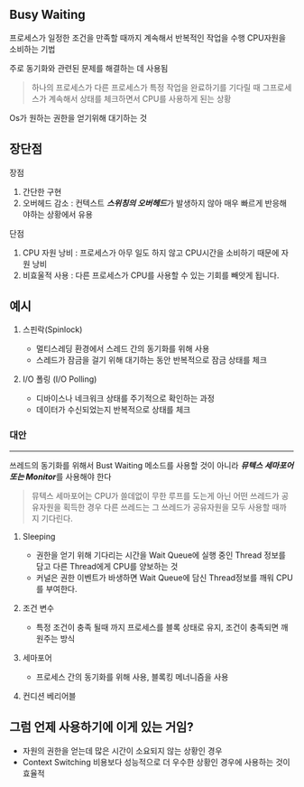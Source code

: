 ## Busy Waiting
프로세스가 일정한 조건을 만족할 때까지 계속해서 반복적인 작업을 수행 CPU자원을 소비하는 기법

주로 동기화와 관련된 문제를 해결하는 데 사용됨

>하나의 프로세스가 다른 프로세스가 특정 작업을 완료하기를 기다릴 때 그프로세스가 계속해서 상태를 체크하면서 CPU를 사용하게 된는 상황

Os가 원하는 권한을 얻기위해 대기하는 것

장단점
---
장점
1. 간단한 구현
2. 오버헤드 감소 : 컨텍스트 ***스위칭의 오버헤드***가 발생하지 않아 매우 빠르게 반응해야하는 상황에서 유용

단점
1. CPU 자원 낭비 : 프로세스가 아무 일도 하지 않고 CPU시간을 소비하기 때문에 자원 낭비
2. 비효울적 사용 : 다른 프로세스가 CPU를 사용할 수 있는 기회를 빼앗게 됩니다.

예시
---
1. 스핀락(Spinlock)
    - 멀티스레딩 환경에서 스레드 간의 동기화를 위해 사용
    - 스레드가 잠금을 걸기 위해 대기하는 동안 반복적으로 잠금 상태를 체크

2. I/O 폴링 (I/O Polling)
    - 디바이스나 네크워크 상태를 주기적으로 확인하는 과정
    - 데이터가 수신되었는지 반복적으로 상태를 체크

### 대안
--- 
쓰레드의 동기화를 위해서 Bust Waiting 메소드를 사용할 것이 아니라 ***뮤텍스 세마포어 또는 Monitor***를 사용해야 한다

> 뮤텍스 세마포어는 CPU가 쓸데없이 무한 루프를 도는게 아닌 어떤 쓰레드가 공유자원을 획득한 경우 다른 쓰레드는 그 쓰레드가 공유자원을 모두 사용할 때까지 기다린다.

1. Sleeping
    - 권한을 얻기 위해 기다리는 시간을 Wait Queue에 실행 중인 Thread 정보를 담고 다른 Thread에게 CPU를 양보하는 것
    - 커널은 권한 이벤트가 바생하면 Wait Queue에 담신 Thread정보를 깨워 CPU를 부여한다.

2. 조건 변수
    - 특정 조건이 충족 될때 까지 프로세스를 블록 상태로 유지, 조건이 충족되면 깨원주는 방식

3. 세마포어
    - 프로세스 간의 동기화를 위해 사용, 블록킹 메너니즘을 사용

4. 컨디션 베리어블

## 그럼 언제 사용하기에 이게 있는 거임?
- 자원의 권한을 얻는데 많은 시간이 소요되지 않는 상황인 경우
- Context Switching 비용보다 성능적으로 더 우수한 상황인 경우에 사용하는 것이 효율적